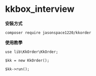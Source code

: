 # kkbox_interview

**安裝方式**
```
composer require jasonspace1220/kkorder
```

**使用教學**

```
use lib\KkOrder\KkOrder;

$kk = new KkOrder();

$kk->run();
```
